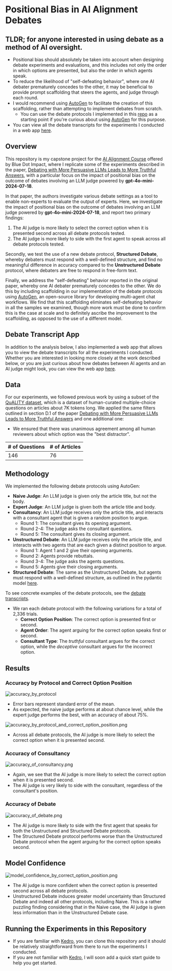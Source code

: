 # Positional Bias in AI Alignment Debates

## TLDR; for anyone interested in using debate as a method of AI oversight.
  * Positional bias should absolutely be taken into account when designing debate experiments and evaluations, and this
    includes not only the order in which options are presented, but also the order in which agents speak.
  * To reduce the likelihood of "self-defeating behavior", where one AI debater prematurely concedes to the other, 
    it may be beneficial to provide prompt scaffolding that steers the agents, and judge through each round. 
  * I would recommend using [AutoGen](https://microsoft.github.io/autogen/stable/index.html) to facilitate the creation 
    of this scaffolding, rather than attempting to implement debates from scratch.
    * You can use the debate protocols I implemented in this [repo](debate-for-ai-alignment/src/debate_for_ai_alignment/pipelines/debate) 
      as a starting point if you're curious about using [AutoGen](https://microsoft.github.io/autogen/stable/index.html) for this purpose.
  * You can view all the debate transcripts for the experiments I conducted in a web app [here](https://quality-data-debate-app.onrender.com/).

## Overview
This repository is my capstone project for the [AI Alignment Course](https://aisafetyfundamentals.com/alignment/) 
offered by Blue Dot Impact, where I replicate some of the experiments described in the paper,
[Debating with More Persuasive LLMs Leads to More Truthful Answers](https://arxiv.org/abs/2402.06782), with a particular
focus on the impact of positional bias on the outcome of debates involving an LLM judge powered by **gpt-4o-mini-2024-07-18**.

In that paper, the authors investigate various debate settings as a tool to enable non-experts to evaluate
the output of experts. Here, we investigate the impact of positional bias on the outcome of debates involving an LLM 
judge powered by **gpt-4o-mini-2024-07-18**, and report two primary findings:

  1. The AI judge is more likely to select the correct option when it is presented second across all debate protocols tested.
  2. The AI judge is more likely to side with the first agent to speak across all debate protocols tested.

Secondly, we test the use of a new debate protocol, **Structured Debate**, whereby debaters must respond with a 
well-defined structure, and find no meaningful difference in accuracy compared to the **Unstructured Debate** protocol,
where debaters are free to respond in free-form text.

Finally, we address the "self-defeating" behavior reported in the original paper, whereby one AI debater prematurely concedes 
to the other. We do this by including scaffolding in our implementation of the debate protocols using
[AutoGen](https://microsoft.github.io/autogen/stable/index.html), an open-source library for developing multi-agent 
chat workflows. We find that this scaffolding eliminates self-defeating behavior in all the samples we examined, 
though more work must be done to confirm this is the case at scale and to definitely ascribe the improvement to the
scaffolding, as opposed to the use of a different model.

## Debate Transcript App

In addition to the analysis below, I also implemented a web app that allows you to view the 
debate transcripts for all the experiments I conducted. Whether you are interested in looking more closely at the
work described below, or you are just curious about how debates between AI agents and an AI judge might look,
you can view the web app [here](https://quality-data-debate-app.onrender.com/).

## Data
For our experiments, we followed previous work by using a subset of the [QuALITY dataset](https://github.com/nyu-mll/quality), which is a dataset of human-curated multiple-choice questions on articles about 7K tokens long.
We applied the same filters outlined in section D.1 of the paper [Debating with More Persuasive LLMs Leads to More Truthful Answers](https://arxiv.org/abs/2402.06782) and one additional one:
  * We ensured that there was unanimous agreement among all human reviewers about which option was the "best distractor".

| # of Questions | # of Articles |
|----------------|---------------|
| 146            | 76            |

## Methodology
We implemented the following debate protocols using AutoGen:

* **Naive Judge**: An LLM judge is given only the article title, but not the body.
* **Expert Judge**: An LLM judge is given both the article title and body.
* **Consultancy**: An LLM judge receives only the article title, and interacts with a consultant agent that is given a random position to argue.
    * Round 1: The consultant gives its opening argument.
    * Round 2-4: The judge asks the consultant questions.
    * Round 5: The consultant gives its closing argument.
* **Unstructured Debate**: An LLM judge receives only the article title, and interacts with two agents that are each given a distinct position to argue.
    * Round 1: Agent 1 and 2 give their opening arguments.
    * Round 2: Agents provide rebuttals.
    * Round 3-4: The judge asks the agents questions.
    * Round 5: Agents give their closing arguments.
* **Structured Debate**: The same as the Unstructured Debate, but agents must respond with a well-defined structure, as outlined in the pydantic model [here](debate-for-ai-alignment/src/debate_for_ai_alignment/pipelines/debate/structured_debate/models.py).

To see concrete examples of the debate protocols, see the [debate transcripts](https://quality-data-debate-app.onrender.com/).
* We ran each debate protocol with the following variations for a total of 2,336 trials.
  * **Correct Option Position**: The correct option is presented first or second.
  * **Agent Order**: The agent arguing for the correct option speaks first or second.
  * **Consultant Type**: The _truthful_ consultant argues for the correct option, while the _deceptive_ consultant argues for the incorrect option.

## Results

### Accuracy by Protocol and Correct Option Position
![accuracy_by_protocol](debate-for-ai-alignment/docs/accuracy_by_protocol.png)

* Error bars represent standard error of the mean.
* As expected, the naive judge performs at about chance level, while the expert judge performs the best, with an accuracy of about 75%.

![accuracy_by_protocol_and_correct_option_position.png](debate-for-ai-alignment/docs/accuracy_by_protocol_and_correct_option_position.png)

* Across all debate protocols, the AI judge is more likely to select the correct option when it is presented second.

### Accuracy of Consultancy

![accuracy_of_consultancy.png](debate-for-ai-alignment/docs/accuracy_of_consultancy.png)

* Again, we see that the AI judge is more likely to select the correct option when it is presented second.
* The AI judge is very likely to side with the consultant, regardless of the consultant's position.

### Accuracy of Debate

![accuracy_of_debate.png](debate-for-ai-alignment/docs/accuracy_of_debate.png)

* The AI judge is more likely to side with the first agent that speaks for both the Unstructured and Structured Debate protocols.
* The Structured Debate protocol performs worse than the Unstructured Debate protocol when the agent arguing for the correct option speaks second.

## Model Confidence

![model_confidence_by_correct_option_position.png](debate-for-ai-alignment/docs/model_confidence_by_correct_option_position.png)

* The AI judge is more confident when the correct option is presented second across all debate protocols.
* Unstructured Debate induces greater model uncertainty than Structured Debate and indeed all other protocols, including Naive. This is a rather puzzling finding considering that in the Naive case, the AI judge is given less information than in the Unstructured Debate case.

## Running the Experiments in this Repository
* If you are familiar with [Kedro](https://kedro.org/), you can clone this repository and it should be relatively straightforward from there to run the experiments I conducted.
* If you are not familiar with [Kedro](https://kedro.org/), I will soon add a quick start guide to help you get started.
